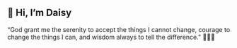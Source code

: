 ## 👋 Hi, I’m Daisy 
“God grant me the serenity to accept the things I cannot change, courage to change the things I can, and wisdom always to tell the difference." 💖🌸🌈

<!---
daisyzhang2024/daisyzhang2024 is a ✨ special ✨ repository because its `README.md` (this file) appears on your GitHub profile.
You can click the Preview link to take a look at your changes.
--->
